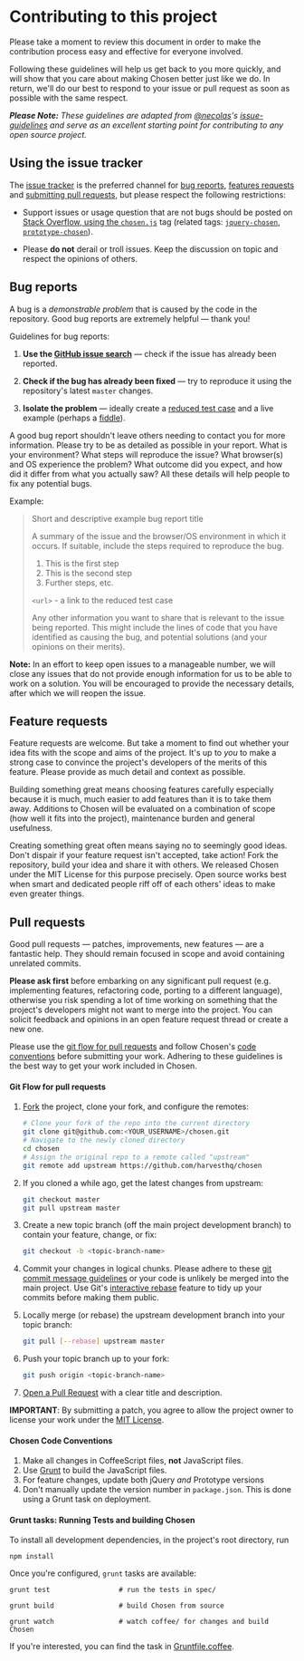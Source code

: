 # Contributing to this project

Please take a moment to review this document in order to make the contribution
process easy and effective for everyone involved.

Following these guidelines will help us get back to you more quickly, and will
show that you care about making Chosen better just like we do. In return, we'll
do our best to respond to your issue or pull request as soon as possible with
the same respect.

_**Please Note:** These guidelines are adapted from [@necolas](https://github.com/necolas)'s
[issue-guidelines](https://github.com/necolas/issue-guidelines) and serve as
an excellent starting point for contributing to any open source project._


## Using the issue tracker

The [issue tracker](https://github.com/harvesthq/chosen/issues) is the
preferred channel for [bug reports](#bugs), [features requests](#features)
and [submitting pull requests](#pull-requests), but please respect the
following restrictions:

* Support issues or usage question that are not bugs should be posted on
[Stack Overflow, using the `chosen.js`](http://stackoverflow.com/questions/tagged/chosen.js) tag
(related tags: [`jquery-chosen`](http://stackoverflow.com/questions/tagged/jquery-chosen),
[`prototype-chosen`](http://stackoverflow.com/questions/tagged/prototype-chosen)).

* Please **do not** derail or troll issues. Keep the discussion on topic and
  respect the opinions of others.


<a name="bugs"></a>
## Bug reports

A bug is a _demonstrable problem_ that is caused by the code in the repository.
Good bug reports are extremely helpful &mdash; thank you!

Guidelines for bug reports:

1. **Use the [GitHub issue search](https://github.com/harvesthq/chosen/search?type=Issues)** &mdash; check if the issue has already been
   reported.

2. **Check if the bug has already been fixed** &mdash; try to reproduce it using the
   repository's latest `master` changes.

3. **Isolate the problem** &mdash; ideally create a [reduced test
   case](https://css-tricks.com/reduced-test-cases/) and a live example
   (perhaps a [fiddle](http://jsfiddle.net)).

A good bug report shouldn't leave others needing to contact you for more
information. Please try to be as detailed as possible in your report. What is
your environment? What steps will reproduce the issue? What browser(s) and OS
experience the problem? What outcome did you expect, and how did it differ from
what you actually saw? All these details will help people to fix any potential
bugs.

Example:

> Short and descriptive example bug report title
>
> A summary of the issue and the browser/OS environment in which it occurs. If
> suitable, include the steps required to reproduce the bug.
>
> 1. This is the first step
> 2. This is the second step
> 3. Further steps, etc.
>
> `<url>` - a link to the reduced test case
>
> Any other information you want to share that is relevant to the issue being
> reported. This might include the lines of code that you have identified as
> causing the bug, and potential solutions (and your opinions on their
> merits).

**Note:** In an effort to keep open issues to a manageable number, we will close any issues
that do not provide enough information for us to be able to work on a solution.
You will be encouraged to provide the necessary details, after which we will reopen the issue.

<a name="features"></a>
## Feature requests

Feature requests are welcome. But take a moment to find out whether your idea
fits with the scope and aims of the project. It's up to *you* to make a strong
case to convince the project's developers of the merits of this feature. Please
provide as much detail and context as possible.

Building something great means choosing features carefully especially because it
is much, much easier to add features than it is to take them away. Additions
to Chosen will be evaluated on a combination of scope (how well it fits into the
project), maintenance burden and general usefulness.

Creating something great often means saying no to seemingly good ideas. Don't
dispair if your feature request isn't accepted, take action! Fork the
repository, build your idea and share it with others. We released Chosen under
the MIT License for this purpose precisely. Open source works best when smart
and dedicated people riff off of each others' ideas to make even greater things.



<a name="pull-requests"></a>
## Pull requests

Good pull requests &mdash; patches, improvements, new features &mdash; are a fantastic help.
They should remain focused in scope and avoid containing unrelated commits.

**Please ask first** before embarking on any significant pull request (e.g.
implementing features, refactoring code, porting to a different language),
otherwise you risk spending a lot of time working on something that the
project's developers might not want to merge into the project. You can solicit
feedback and opinions in an open feature request thread or create a new one.

Please use the [git flow for pull requests](#git-flow) and follow Chosen's
[code conventions](#code-conventions) before submitting your work. Adhering to
these guidelines is the best way to get your work included in Chosen.

<a name="git-flow"></a>
#### Git Flow for pull requests

1. [Fork](http://help.github.com/fork-a-repo/) the project, clone your fork,
   and configure the remotes:

   ```bash
   # Clone your fork of the repo into the current directory
   git clone git@github.com:<YOUR_USERNAME>/chosen.git
   # Navigate to the newly cloned directory
   cd chosen
   # Assign the original repo to a remote called "upstream"
   git remote add upstream https://github.com/harvesthq/chosen
   ```

2. If you cloned a while ago, get the latest changes from upstream:

   ```bash
   git checkout master
   git pull upstream master
   ```

3. Create a new topic branch (off the main project development branch) to
   contain your feature, change, or fix:

   ```bash
   git checkout -b <topic-branch-name>
   ```

4. Commit your changes in logical chunks. Please adhere to these [git commit
   message guidelines](http://tbaggery.com/2008/04/19/a-note-about-git-commit-messages.html)
   or your code is unlikely be merged into the main project. Use Git's
   [interactive rebase](https://help.github.com/articles/interactive-rebase)
   feature to tidy up your commits before making them public.

5. Locally merge (or rebase) the upstream development branch into your topic branch:

   ```bash
   git pull [--rebase] upstream master
   ```

6. Push your topic branch up to your fork:

   ```bash
   git push origin <topic-branch-name>
   ```

7. [Open a Pull Request](https://help.github.com/articles/using-pull-requests/)
    with a clear title and description.

**IMPORTANT**: By submitting a patch, you agree to allow the project owner to
license your work under the [MIT License](http://en.wikipedia.org/wiki/MIT_License).

<a name="code-conventions"></a>
#### Chosen Code Conventions

1. Make all changes in CoffeeScript files, **not** JavaScript files.
2. Use [Grunt](#grunt) to build the JavaScript files.
3. For feature changes, update both jQuery *and* Prototype versions
4. Don't manually update the version number in `package.json`. This is done using a Grunt task on deployment.

<a name="grunt"></a>
#### Grunt tasks: Running Tests and building Chosen


To install all development dependencies, in the project's root directory, run

    npm install

Once you're configured, `grunt` tasks are available:

    grunt test                 # run the tests in spec/

    grunt build                # build Chosen from source

    grunt watch                # watch coffee/ for changes and build Chosen

If you're interested, you can find the task in [Gruntfile.coffee](https://github.com/harvesthq/chosen/blob/master/Gruntfile.coffee).
